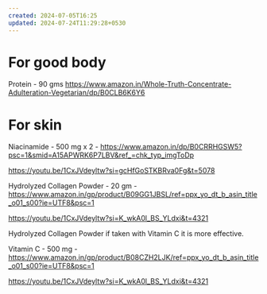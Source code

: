 ```yaml
---
created: 2024-07-05T16:25
updated: 2024-07-24T11:29:28+0530
---
```

# For good body

Protein - 90 gms 
https://www.amazon.in/Whole-Truth-Concentrate-Adulteration-Vegetarian/dp/B0CLB6K6Y6

# For skin

Niacinamide - 500 mg x 2 - https://www.amazon.in/dp/B0CRRHGSW5?psc=1&smid=A15APWRK6P7LBV&ref_=chk_typ_imgToDp

https://youtu.be/1CxJVdeyltw?si=gcHfGoSTKBRva0Fg&t=5078

Hydrolyzed Collagen Powder - 20 gm - https://www.amazon.in/gp/product/B09GG1JBSL/ref=ppx_yo_dt_b_asin_title_o01_s00?ie=UTF8&psc=1

https://youtu.be/1CxJVdeyltw?si=K_wkA0l_BS_YLdxi&t=4321

Hydrolyzed Collagen Powder if taken with Vitamin C it is more effective.

Vitamin C - 500 mg -  https://www.amazon.in/gp/product/B08CZH2LJK/ref=ppx_yo_dt_b_asin_title_o01_s00?ie=UTF8&psc=1

https://youtu.be/1CxJVdeyltw?si=K_wkA0l_BS_YLdxi&t=4321

